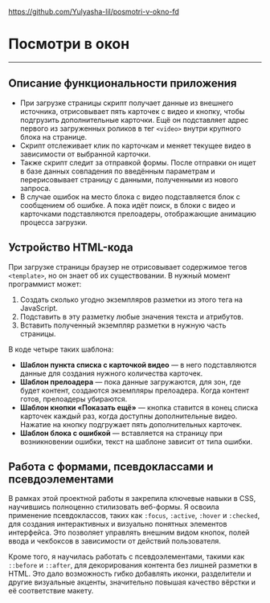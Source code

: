 https://github.com/Yulyasha-lil/posmotri-v-okno-fd
# Посмотри в окон

---

## Описание функциональности приложения

* При загрузке страницы скрипт получает данные из внешнего источника, отрисовывает пять карточек с видео и кнопку, чтобы подгрузить дополнительные карточки. Ещё он подставляет адрес первого из загруженных роликов в тег `<video>` внутри крупного блока на странице.
* Скрипт отслеживает клик по карточкам и меняет текущее видео в зависимости от выбранной карточки.
* Также скрипт следит за отправкой формы. После отправки он ищет в базе данных совпадения по введённым параметрам и перерисовывает страницу с данными, полученными из нового запроса.
* В случае ошибок на место блока с видео подставляется блок с сообщением об ошибке. А пока идёт поиск, в блоки с видео и карточками подставляются прелоадеры, отображающие анимацию процесса загрузки.

## Устройство HTML-кода

При загрузке страницы браузер не отрисовывает содержимое тегов `<template>`, но он знает об их существовании. В нужный момент программист может:

1. Создать сколько угодно экземпляров разметки из этого тега на JavaScript.
2. Подставить в эту разметку любые значения текста и атрибутов.
3. Вставить полученный экземпляр разметки в нужную часть страницы.

В коде четыре таких шаблона:

* **Шаблон пункта списка с карточкой видео** — в него подставляются данные для создания нужного количества карточек.
* **Шаблон прелоадера** — пока данные загружаются, для зон, где будет контент, создаются экземпляры прелоадера. Когда контент готов, прелоадеры убираются.
* **Шаблон кнопки «Показать ещё»** — кнопка ставится в конец списка карточек каждый раз, когда доступны дополнительные видео. Нажатие на кнопку подгружает пять дополнительных карточек.
* **Шаблон блока с ошибкой** — вставляется на страницу при возникновении ошибки, текст на шаблоне зависит от типа ошибки.

## Работа с формами, псевдоклассами и псевдоэлементами

В рамках этой проектной работы я закрепила ключевые навыки в CSS, научившись полноценно стилизовать веб-формы. Я освоила применение псевдоклассов, таких как `:focus`, `:active`, `:hover` и `:checked`, для создания интерактивных и визуально понятных элементов интерфейса. Это позволяет управлять внешним видом кнопок, полей ввода и чекбоксов в зависимости от действий пользователя.

Кроме того, я научилась работать с псевдоэлементами, такими как `::before` и `::after`, для декорирования контента без лишней разметки в HTML. Это дало возможность гибко добавлять иконки, разделители и другие визуальные акценты, значительно повышая качество вёрстки и её соответствие макету.